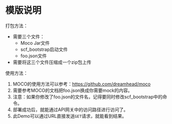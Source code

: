 # 模版说明

打包方法：
* 需要三个文件：
  * Moco Jar文件
  * scf_bootstrap启动文件
  * foo.json文件
* 需要将这三个文件压缩成一个zip包上传

使用方法：

1. MOCO的使用方法可以参考：https://github.com/dreamhead/moco
2. 需要参考MOCO的文档把foo.json换成你需要mock的内容。
3. 注意：如果你修改了foo.json的文件名，记得要同时修改scf_bootstrap中的命令。
4. 部署成功后，就能通过API网关中的访问路径进行访问了。
5. 此Demo可以通过URL直接发送`GET`请求，就能看到结果。